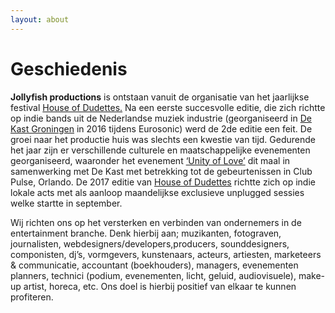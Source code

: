 ```yaml
---
layout: about
---
```


# __Geschiedenis__

**Jollyfish productions** is ontstaan vanuit de organisatie van het jaarlijkse festival [House of Dudettes.](https://www.facebook.com/houseofdudettes/) Na een eerste succesvolle editie, die zich richtte op indie bands uit de Nederlandse muziek industrie (georganiseerd in [De Kast Groningen](https://dutchscene.nl/2016/01/18/eerste-editie-house-of-dudettes-is-een-feit/59107/) in 2016   tijdens Eurosonic) werd de 2de editie een feit. De groei naar het productie huis was slechts een kwestie van tijd. Gedurende het jaar zijn er verschillende culturele en maatschappelijke evenementen georganiseerd, waaronder het evenement [‘Unity of Love’](http://www.sikkom.nl/kast-staat-samen-dudettes-stil-orlando/) dit maal in samenwerking met De Kast met betrekking tot de gebeurtenissen in Club Pulse, Orlando. De 2017 editie van [House of Dudettes](http://dudettes.nl/#house-dudettes-2017) richtte zich op indie lokale acts met als aanloop maandelijkse exclusieve unplugged sessies welke startte in september.   

Wij richten ons op het versterken en verbinden van ondernemers in de entertainment branche. Denk hierbij aan; muzikanten, fotograven, journalisten, webdesigners/developers,producers, sounddesigners, componisten, dj’s, vormgevers, kunstenaars, acteurs, artiesten, marketeers & communicatie, accountant (boekhouders), managers, evenementen planners, technici (podium, evenementen, licht, geluid, audiovisuele), make-up artist, horeca, etc. Ons doel is hierbij positief van elkaar te kunnen profiteren.
